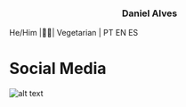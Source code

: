  ### <p style='text-align: center;'> Daniel Alves </p>
He/Him |🏳️‍🌈| Vegetarian | PT EN ES 


# Social Media
![alt text](https://freeicons.io/popular-social-media-icons/behance-icon-30596)

<!--
**coolalves/coolalves** is a ✨ _special_ ✨ repository because its `README.md` (this file) appears on your GitHub profile.

 
